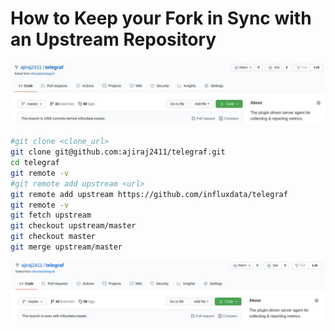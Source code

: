 # How to Keep your Fork in Sync with an Upstream Repository

![Unupdated GitPage](unupdated-gitpage.png)

```bash
#git clone <clone_url>
git clone git@github.com:ajiraj2411/telegraf.git
cd telegraf
git remote -v
#git remote add upstream <url>
git remote add upstream https://github.com/influxdata/telegraf
git remote -v
git fetch upstream
git checkout upstream/master
git checkout master
git merge upstream/master
```

![Updated GitPage](updated-gitpage.png)
